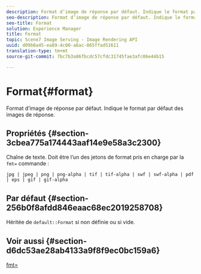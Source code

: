 ```yaml
---
description: Format d’image de réponse par défaut. Indique le format par défaut des images de réponse.
seo-description: Format d’image de réponse par défaut. Indique le format par défaut des images de réponse.
seo-title: Format
solution: Experience Manager
title: Format
topic: Scene7 Image Serving - Image Rendering API
uuid: d09b0a45-ea89-4c00-a6ac-065ffad51611
translation-type: tm+mt
source-git-commit: 7bc7b3a86fbcdc57cfdc31745fae3afc06e44b15

---
```



# Format{#format}

Format d’image de réponse par défaut. Indique le format par défaut des images de réponse.

## Propriétés {#section-3cbea775a174443aaf14e9e58a3c2300}

Chaîne de texte. Doit être l’un des jetons de format pris en charge par la `fmt=` commande :

`jpg | jpeg | png | png-alpha | tif | tif-alpha | swf | swf-alpha | pdf | eps | gif | gif-alpha`

## Par défaut {#section-256b0f8afdd846eaac68ec2019258708}

Héritée de `default::Format` si non définie ou si vide.

## Voir aussi {#section-d6dc53ae28ab4133a9f8f9ec0bc159a6}

[fmt=](../../../../../ir-api/http-protocol/image-rendering-api-ref/c-ir-http-protocol-ref/c-ir-http-protocol-command-reference/r-ir-fmt.md#reference-4c743f67d56b47c5b774fcc900ff758c)
